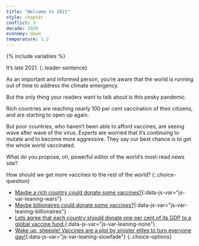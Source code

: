 ```yaml
---
title: "Welcome to 2021"
style: chapter
conflict: 3
decade: 2020
economy: down
temperature: 1.2
---
```


{% include variables %}

It’s late 2021.
{:.leader-sentence}

As an important and informed person, you’re aware that the world is running out of time to address the climate emergency.

But the only thing your readers want to talk about is this pesky pandemic.

Rich countries are reaching nearly 100&nbsp;per&nbsp;cent vaccination of their citizens, and are starting to open up again.

But poor countries, who haven’t been able to afford vaccines, are seeing wave after wave of the virus. Experts are worried that it’s continuing to mutate and to become more aggressive. They say our best chance is to get the whole world vaccinated.

What do you propose, oh, powerful editor of the world’s most-read news site?

How should we get more vaccines to the rest of the world?
{:.choice-question}

- [Maybe a rich country could donate some vaccines?](chapter_slow-economic-recovery.html){:data-js-var="js-var-leaning-wars"}
- [Maybe billionaires could donate some vaccines?](chapter_slow-economic-recovery.html){:data-js-var="js-var-leaning-billionaires"}
- [Lets agree that each country should donate one per cent of its GDP to a global vaccine fund.](chapter_fair-vaccine-distribution.html){:data-js-var="js-var-leaning-none"}
- [Wake up, sheeple! Vaccines are a plot by sinister elites to turn everyone gay!](chapter_slow-economic-recovery.html){:data-js-var="js-var-leaning-slowfade"}
{:.choice-options}

